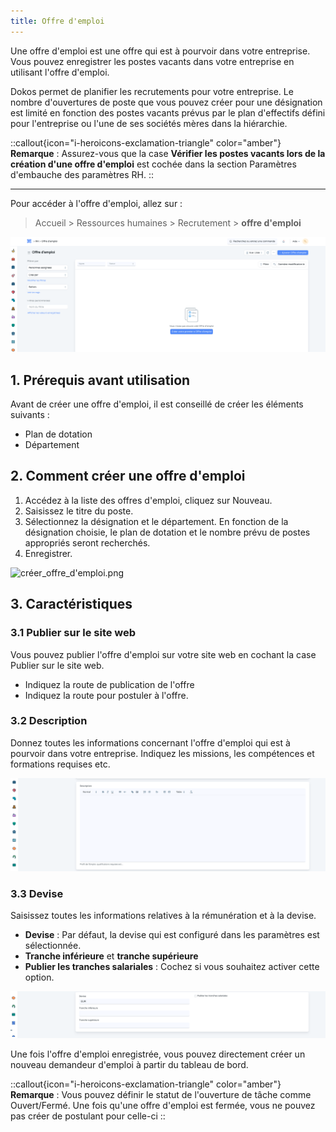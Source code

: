 ```yaml
---
title: Offre d'emploi
---
```


Une offre d'emploi est une offre qui est à pourvoir dans votre entreprise. Vous pouvez enregistrer les postes vacants dans votre entreprise en utilisant l'offre d'emploi.

Dokos permet de planifier les recrutements pour votre entreprise. Le nombre d'ouvertures de poste que vous pouvez créer pour une désignation est limité en fonction des postes vacants prévus par le plan d'effectifs défini pour l'entreprise ou l'une de ses sociétés mères dans la hiérarchie.

::callout{icon="i-heroicons-exclamation-triangle" color="amber"}
**Remarque** : Assurez-vous que la case **Vérifier les postes vacants lors de la création d'une offre d'emploi** est cochée dans la section Paramètres d'embauche des paramètres RH.
::

---

Pour accéder à l'offre d'emploi, allez sur :

> Accueil > Ressources humaines > Recrutement > **offre d'emploi**

![liste_offre_d'emploi.png](/content/rh/job-opening/liste_offre_d'emploi.png)

## 1. Prérequis avant utilisation

Avant de créer une offre d'emploi, il est conseillé de créer les éléments suivants :

- Plan de dotation
- Département

## 2. Comment créer une offre d'emploi

1. Accédez à la liste des offres d'emploi, cliquez sur Nouveau.
2. Saisissez le titre du poste.
3. Sélectionnez la désignation et le département. En fonction de la désignation choisie, le plan de dotation et le nombre prévu de postes appropriés seront recherchés.
4. Enregistrer.

![créer_offre_d'emploi.png](/content/rh/job-opening/créer_offre_d'emploi.png)

## 3. Caractéristiques

### 3.1 Publier sur le site web

Vous pouvez publier l'offre d'emploi sur votre site web en cochant la case Publier sur le site web.

- Indiquez la route de publication de l'offre
- Indiquez la route pour postuler à l'offre.

### 3.2 Description

Donnez toutes les informations concernant l'offre d'emploi qui est à pourvoir dans votre entreprise. Indiquez les missions, les compétences et formations requises etc.

![description_offre_d'emploi.png](/content/rh/job-opening/description_offre_d'emploi.png)

### 3.3 Devise

Saisissez toutes les informations relatives à la rémunération et à la devise.

- **Devise** : Par défaut, la devise qui est configuré dans les paramètres est sélectionnée.
- **Tranche inférieure** et **tranche supérieure**
- **Publier les tranches salariales** : Cochez si vous souhaitez activer cette option.

![devise_offre_d'emploi.png](/content/rh/job-opening/devise_offre_d'emploi.png)

Une fois l'offre d'emploi enregistrée, vous pouvez directement créer un nouveau demandeur d'emploi à partir du tableau de bord.

::callout{icon="i-heroicons-exclamation-triangle" color="amber"}
**Remarque** : Vous pouvez définir le statut de l'ouverture de tâche comme Ouvert/Fermé. Une fois qu'une offre d'emploi est fermée, vous ne pouvez pas créer de postulant pour celle-ci
::